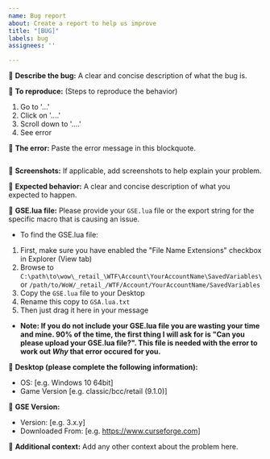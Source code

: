 ```yaml
---
name: Bug report
about: Create a report to help us improve
title: "[BUG]"
labels: bug
assignees: ''

---
```


🔵 **Describe the bug:**
A clear and concise description of what the bug is.

🔵 **To reproduce:** (Steps to reproduce the behavior)
1. Go to '...'
2. Click on '....'
3. Scroll down to '....'
4. See error

🔵 **The error:**
Paste the error message in this blockquote.
```

```

🔵 **Screenshots:**
If applicable, add screenshots to help explain your problem.

🔵 **Expected behavior:**
A clear and concise description of what you expected to happen.

🔵 **GSE.lua file:**
Please provide your `GSE.lua` file or the export string for the specific macro that is causing an issue. 
- To find the GSE.lua file: 
1. First, make sure you have enabled the "File Name Extensions" checkbox in Explorer (View tab)
2. Browse to `C:\path\to\wow\_retail_\WTF\Account\YourAccountName\SavedVariables\` or `/path/to/WoW/_retail_/WTF/Account/YourAccountName/SavedVariables`
3. Copy the `GSE.lua` file to your Desktop
4. Rename this copy to `GSA.lua.txt`
5. Then just drag it here in your message
- **Note: If you do not include your GSE.lua file you are wasting your time and mine. 90% of the time, the first thing I will ask for is "Can you please upload your GSE.lua file?".  This file is needed with the error to work out _Why_ that error occured for you.**


🔵 **Desktop (please complete the following information):**
 - OS: [e.g. Windows 10 64bit]
 - Game Version [e.g. classic/bcc/retail (9.1.0)]

🔵 **GSE Version:**
 - Version: [e.g. 3.x.y]
 - Downloaded From: [e.g. https://www.curseforge.com]

🔵 **Additional context:**
Add any other context about the problem here.
